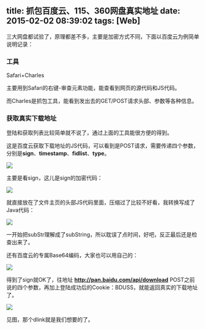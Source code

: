 title: 抓包百度云、115、360网盘真实地址
date: 2015-02-02 08:39:02
tags: [Web]
---
三大网盘都试验了，原理都差不多，主要是加密方式不同，下面以百度云为例简单说明记录：

### 工具

Safari+Charles

主要用到Safari的右键-审查元素功能，能查看到网页的源代码和JS代码。

而Charles是抓包工具，能看到发出去的GET/POST请求头部、参数等各种信息。

### 获取真实下载地址

登陆和获取列表比较简单就不说了，通过上面的工具能很方便的得到。

这是百度云获取下载地址的JS代码，可以看到是POST请求，需要传递四个参数，分别是**sign**、**timestamp**、**fidlist**、**type**。

![](http://pic.yupoo.com/lvning10086/EQUfW2It/eAXYI.png)

主要是看sign，这儿是sign的加密代码：

![](http://pic.yupoo.com/lvning10086/EQUfW05P/QvoP3.png)

就直接放在了文件主页的头部JS代码里面，压缩过了比较不好看，我转换写成了Java代码：

![](http://pic.yupoo.com/lvning10086/EQUfWFj5/lnSV0.png)

一开始把subStr理解成了subString，所以耽误了点时间，好吧，反正最后还是检查出来了。

还有百度云的专属Base64编码，大家也可以用自己的：

![](http://pic.yupoo.com/lvning10086/EQUfWVcM/3EEvU.png)

得到了sign就OK了，往地址 __http://pan.baidu.com/api/download__ POST之前说的四个参数，再加上登陆成功后的Cookie：BDUSS，就能返回真实的下载地址了。

![](http://pic.yupoo.com/lvning10086/EQUfXatT/dEiRF.png)

见图，那个dlink就是我们想要的了。